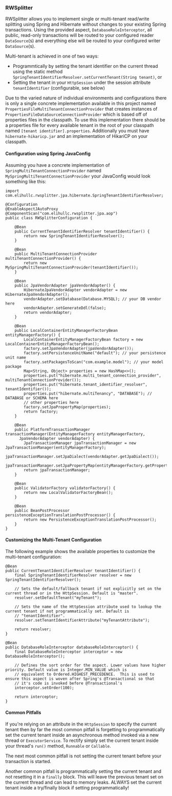 ### RWSplitter

RWSplitter allows you to implement single or multi-tenant read/write splitting using Spring and Hibernate without changes to your
existing Spring transactions.  Using the provided aspect, `DatabaseRoleInterceptor`, all public, read-only transactions will be
routed to your configured reader `DataSource`(s) and everything else will be routed to your configured writer `DataSource`(s).

Multi-tenant is achieved in one of two ways:
* Programmtically by setting the tenant identifier on the current thread using the static method
`SpringTenantIdentifierResolver.setCurrentTenant(String tenant)`, or
* Setting the tenant in your `HttpSession` under the session attribute `tenantIdentifier` (configurable, see below)

Due to the varied nature of individual environments and configurations there is only a single concrete implementation available in
this project named `PropertiesFileMultiTenantConnectionProvider` that creates instances of
`PropertiesFileDataSourceConnectionProvider` which is based off of properties files in the classpath.  To use this implementation
there should be a properties file for every available tenant in the root of your classpath named `[tenant identifier].properties`. 
Additionally you must have `hibernate-hikaricp.jar` and an implementation of HikariCP on your classpath.  

#### Configuration using Spring JavaConfig

Assuming you have a concrete implementation of `SpringMultiTenantConnectionProvider` named `MySpringMultiTenantConnectionProvider`
your JavaConfig would look something like this:

```
import com.elihullc.rwsplitter.jpa.hibernate.SpringTenantIdentifierResolver;

@Configuration
@EnableAspectJAutoProxy
@ComponentScan("com.elihullc.rwsplitter.jpa.aop")
public class RWSplitterConfiguration {

    @Bean
    public CurrentTenantIdentifierResolver tenantIdentifier() {
        return new SpringTenantIdentifierResolver();
    }

    @Bean
    public MultiTenantConnectionProvider multiTenantConnectionProvider() {
        return new MySpringMultiTenantConnectionProvider(tenantIdentifier());
    }
    
    @Bean
    public JpaVendorAdapter jpaVendorAdapter() {
        HibernateJpaVendorAdapter vendorAdapter = new HibernateJpaVendorAdapter();
        vendorAdapter.setDatabase(Database.MYSQL); // your DB vendor here
        vendorAdapter.setGenerateDdl(false);
        return vendorAdapter;
    }

    @Bean
    public LocalContainerEntityManagerFactoryBean entityManagerFactory() {
        LocalContainerEntityManagerFactoryBean factory = new LocalContainerEntityManagerFactoryBean();
        factory.setJpaVendorAdapter(jpaVendorAdapter());
        factory.setPersistenceUnitName("default"); // your persistence unit name
        factory.setPackagesToScan("com.example.model"); // your model package
        Map<String, Object> properties = new HashMap<>();
        properties.put("hibernate.multi_tenant_connection_provider", multiTenantConnectionProvider());
        properties.put("hibernate.tenant_identifier_resolver", tenantIdentifier());
        properties.put("hibernate.multiTenancy", "DATABASE"); // DATABASE or SCHEMA here
        // other properties here
        factory.setJpaPropertyMap(properties);
        return factory;
    }

    @Bean
    public PlatformTransactionManager transactionManager(EntityManagerFactory entityManagerFactory,
      JpaVendorAdapter vendorAdapter) {
        JpaTransactionManager jpaTransactionManager = new JpaTransactionManager(entityManagerFactory);
        jpaTransactionManager.setJpaDialect(vendorAdapter.getJpaDialect());
        jpaTransactionManager.setJpaPropertyMap(entityManagerFactory.getProperties());
        return jpaTransactionManager;
    }

    @Bean
    public ValidatorFactory validatorFactory() {
        return new LocalValidatorFactoryBean();
    }

    @Bean
    public BeanPostProcessor persistenceExceptionTranslationPostProcessor() {
        return new PersistenceExceptionTranslationPostProcessor();
    }
}
```

#### Customizing the Multi-Tenant Configuration

The following example shows the available properties to customize the multi-tenant configuration:

```
@Bean
public CurrentTenantIdentifierResolver tenantIdentifier() {
    final SpringTenantIdentifierResolver resolver = new SpringTenantIdentifierResolver();
    
    // Sets the default/fallback tenant if not explicitly set on the current thread or in the HttpSession. Default is "master".
    resolver.setDefaultTenant("myTenant"); 
    
    // Sets the name of the HttpSession attribute used to lookup the current tenant if not programmatically set. Default is
    // "tenantIdentifier".
    resolver.setTenantIdentifierAttribute("myTenantAttribute");
    
    return resolver;
}

@Bean
public DatabaseRoleInterceptor databaseRoleInterceptor() {
    final DatabaseRoleInterceptor interceptor = new DatabaseRoleInterceptor();
    
    // Defines the sort order for the aspect. Lower values have higher priority. Default value is Integer.MIN_VALUE which is
    // equivalent to Ordered.HIGHEST_PRECEDENCE.  This is used to ensure this aspect is woven after Spring's @Transactional so that
    // it's code is invoked before @Transactional's
    interceptor.setOrder(100);
    
    return interceptor;
}
``` 

#### Common Pitfalls

If you're relying on an attribute in the `HttpSession` to specify the current tenant then by far the most common pitfall is
forgetting to programmatically set the current tenant inside an asynchronous method invoked via a new thread or `ExecutorService`.
To rectify simply set the current tenant inside your thread's `run()` method, `Runnable` or `Callable`.

The next most common pitfall is not setting the current tenant before your transaction is started.  

Another common pitfall is programmatically setting the current tenant and not resetting it in a `finally` block.  This will leave
the previous tenant set on the current thread and can lead to memory leaks.  ALWAYS set the current tenant inside a try/finally
block if setting programmatically!
